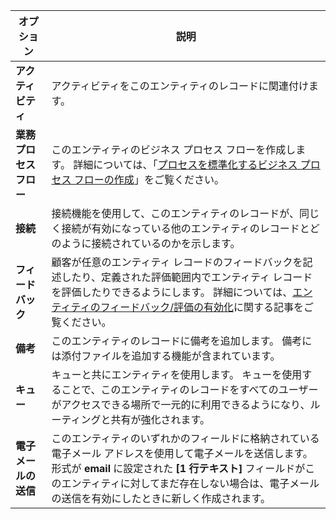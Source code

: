 |オプション   |説明  |
|---------|---------|
|**アクティビティ**|アクティビティをこのエンティティのレコードに関連付けます。|
|**業務プロセス フロー**|このエンティティのビジネス プロセス フローを作成します。 詳細については、「[プロセスを標準化するビジネス プロセス フローの作成](/flow/create-business-process-flow)」をご覧ください。|
|**接続**|接続機能を使用して、このエンティティのレコードが、同じく接続が有効になっている他のエンティティのレコードとどのように接続されているのかを示します。|
|**フィードバック**|顧客が任意のエンティティ レコードのフィードバックを記述したり、定義された評価範囲内でエンティティ レコードを評価したりできるようにします。 詳細については、[エンティティのフィードバック/評価の有効化](../maker/common-data-service/configure-entity-feedback.md)に関する記事をご覧ください。|
|**備考**|このエンティティのレコードに備考を追加します。 備考には添付ファイルを追加する機能が含まれています。|
|**キュー**|キューと共にエンティティを使用します。 キューを使用することで、このエンティティのレコードをすべてのユーザーがアクセスできる場所で一元的に利用できるようになり、ルーティングと共有が強化されます。|
|**電子メールの送信**|このエンティティのいずれかのフィールドに格納されている電子メール アドレスを使用して電子メールを送信します。 形式が **email** に設定された **[1 行テキスト]** フィールドがこのエンティティに対してまだ存在しない場合は、電子メールの送信を有効にしたときに新しく作成されます。|